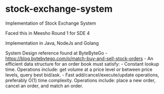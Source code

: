 # stock-exchange-system
Implementation of Stock Exchange System

Faced this in Meesho Round 1 for SDE 4

Implementation in Java, NodeJs and Golang

System Design reference found at ByteByteGo - https://blog.bytebytego.com/p/match-buy-and-sell-stock-orders
    - An efficient data structure for an order book must satisfy:
        - Constant lookup time. Operations include: get volume at a price level or between price levels, query best bid/ask.
        - Fast add/cancel/execute/update operations, preferably O(1) time complexity. Operations include: place a new order, cancel an order, and match an order.